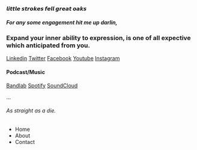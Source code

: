 **𝙡𝙞𝙩𝙩𝙡𝙚 𝙨𝙩𝙧𝙤𝙠𝙚𝙨 𝙛𝙚𝙡𝙡 𝙜𝙧𝙚𝙖𝙩 𝙤𝙖𝙠𝙨**

##### For any some engagement hit me up darlin, 

### Expand your inner ability to expression, is one of all expective which anticipated from you. 

[Linkedin](https://www.linkedin.com/in/aejalov) [Twitter](https://www.twitter.com/aejalov) [Facebook](https://www.facebook.com/aejalov) [Youtube](https://www.youtube.com/@aejalov) [Instagram](https://www.instagram.com/aejalov)


#### Podcast/Music


[Bandlab](https://www.bandlab.com/aejalov)
[Spotify](https://open.spotify.com/user/icujon3lwnhm995g0x0hrt7ea?si=U_NAdJhjTYyY1ubiG2V0wQ)
[SoundCloud](https://on.soundcloud.com/wuChZ)

...





###### As straight as a die.





<head></head>
<body>
 <ul>
  <li>Home</li>
  <li>About</li>
  <li>Contact</li>
 </ul>
</body>
